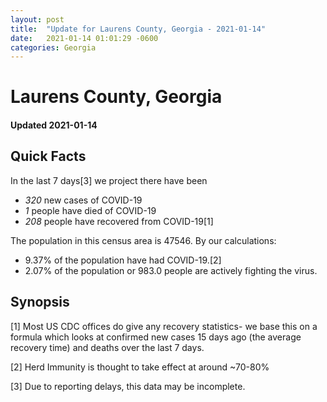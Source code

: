 ```yaml
---
layout: post
title:  "Update for Laurens County, Georgia - 2021-01-14"
date:   2021-01-14 01:01:29 -0600
categories: Georgia
---
```


# Laurens County, Georgia
#### Updated 2021-01-14

## Quick Facts

In the last 7 days[3] we project there have been
- *320* new cases of COVID-19
- *1* people have died of COVID-19
- *208* people have recovered from COVID-19[1]

The population in this census area is 47546. By our calculations:
- 9.37% of the population have had COVID-19.[2]
- 2.07% of the population or 983.0 people are actively fighting the virus.

## Synopsis




[1] Most US CDC offices do give any recovery statistics- we base this on a formula which looks at confirmed new cases
15 days ago (the average recovery time) and deaths over the last 7 days.

[2] Herd Immunity is thought to take effect at around ~70-80%

[3] Due to reporting delays, this data may be incomplete.
 
    